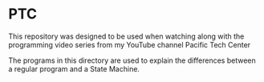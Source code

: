 # PTC
This repository was designed to be used when watching along with the programming video series from my YouTube channel Pacific Tech Center

The programs in this directory are used to explain the differences between a regular program and a State Machine.
